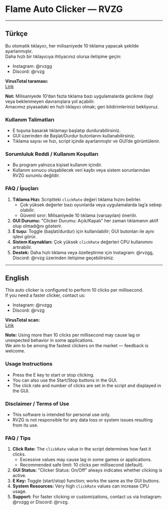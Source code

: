 # Flame Auto Clicker — RVZG

---

## Türkçe

Bu otomatik tıklayıcı, her milisaniyede 10 tıklama yapacak şekilde ayarlanmıştır.  
Daha hızlı bir tıklayıcıya ihtiyacınız olursa iletişime geçin:  
- Instagram: @rvzgg  
- Discord: @rvzg  

**VirusTotal taraması:**  
[Link](https://www.virustotal.com/gui/file/c0e248c55e46d3d47cff0cab2e2545fbb87f11e46bffcb8d393307a94a52b3b2)

**Not:** Milisaniyede 10’dan fazla tıklama bazı uygulamalarda gecikme (lag) veya beklenmeyen davranışlara yol açabilir.  
Amacımız piyasadaki en hızlı tıklayıcı olmak; geri bildirimlerinizi bekliyoruz.

### Kullanım Talimatları
- E tuşuna basarak tıklamayı başlatıp durdurabilirsiniz.  
- GUI üzerinden de Başlat/Durdur butonlarını kullanabilirsiniz.  
- Tıklama sayısı ve hızı, script içinde ayarlanmıştır ve GUI’de görüntülenir.

### Sorumluluk Reddi / Kullanım Koşulları
- Bu program yalnızca kişisel kullanım içindir.  
- Kullanım sonucu oluşabilecek veri kaybı veya sistem sorunlarından RVZG sorumlu değildir.

### FAQ / İpuçları
1. **Tıklama Hızı:** Scriptteki `clickRate` değeri tıklama hızını belirler.  
   - Çok yüksek değerler bazı oyunlarda veya uygulamalarda lag’a sebep olabilir.  
   - Güvenli sınır: Milisaniyede 10 tıklama (varsayılan) önerilir.  
2. **GUI Durumu:** "Clicker Durumu: Açık/Kapalı" her zaman tıklamanın aktif olup olmadığını gösterir.  
3. **E tuşu:** Toggle (başlat/durdur) için kullanılabilir; GUI butonları ile aynı işlevi görür.  
4. **Sistem Kaynakları:** Çok yüksek `clickRate` değerleri CPU kullanımını artırabilir.  
5. **Destek:** Daha hızlı tıklama veya özelleştirme için Instagram: @rvzgg, Discord: @rvzg üzerinden iletişime geçebilirsiniz.

---

## English

This auto clicker is configured to perform 10 clicks per millisecond.  
If you need a faster clicker, contact us:  
- Instagram: @rvzgg  
- Discord: @rvzg  

**VirusTotal scan:**  
[Link](https://www.virustotal.com/gui/file/c0e248c55e46d3d47cff0cab2e2545fbb87f11e46bffcb8d393307a94a52b3b2)

**Note:** Using more than 10 clicks per millisecond may cause lag or unexpected behavior in some applications.  
We aim to be among the fastest clickers on the market — feedback is welcome.

### Usage Instructions
- Press the E key to start or stop clicking.  
- You can also use the Start/Stop buttons in the GUI.  
- The click rate and number of clicks are set in the script and displayed in the GUI.

### Disclaimer / Terms of Use
- This software is intended for personal use only.  
- RVZG is not responsible for any data loss or system issues resulting from its use.

### FAQ / Tips
1. **Click Rate:** The `clickRate` value in the script determines how fast it clicks.  
   - Excessive values may cause lag in some games or applications.  
   - Recommended safe limit: 10 clicks per millisecond (default).  
2. **GUI Status:** "Clicker Status: On/Off" always indicates whether clicking is active.  
3. **E Key:** Toggle (start/stop) function; works the same as the GUI buttons.  
4. **System Resources:** Very high `clickRate` values can increase CPU usage.  
5. **Support:** For faster clicking or customizations, contact us via Instagram: @rvzgg or Discord: @rvzg.
